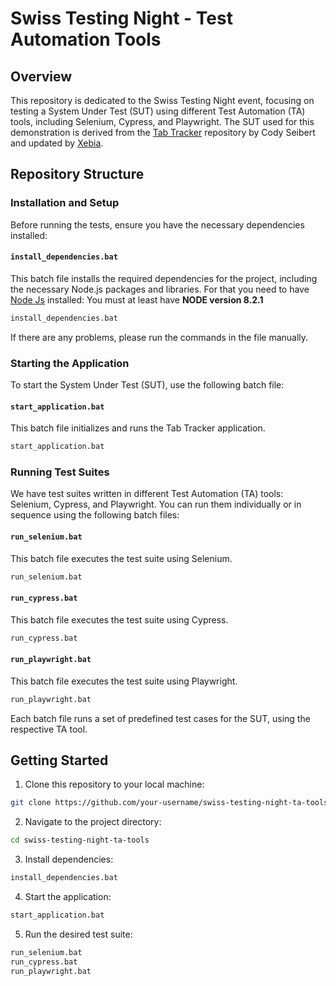 # Swiss Testing Night - Test Automation Tools

## Overview

This repository is dedicated to the Swiss Testing Night event, focusing on testing a System Under Test (SUT) using different Test Automation (TA) tools, including Selenium, Cypress, and Playwright. The SUT used for this demonstration is derived from the [Tab Tracker](https://github.com/codyseibert/tab-tracker) repository by Cody Seibert and updated by [Xebia](https://github.com/xebia/cypress-training/).

## Repository Structure

### Installation and Setup

Before running the tests, ensure you have the necessary dependencies installed:

#### `install_dependencies.bat`

This batch file installs the required dependencies for the project, including the necessary Node.js packages and libraries. For that you need to have [Node Js](https://nodejs.org/en/) installed: You must at least have **NODE version 8.2.1**


```bash
install_dependencies.bat
```

If there are any problems, please run the commands in the file manually.

### Starting the Application

To start the System Under Test (SUT), use the following batch file:

#### `start_application.bat`

This batch file initializes and runs the Tab Tracker application.

```bash
start_application.bat
```

### Running Test Suites

We have test suites written in different Test Automation (TA) tools: Selenium, Cypress, and Playwright. You can run them individually or in sequence using the following batch files:

#### `run_selenium.bat`

This batch file executes the test suite using Selenium.

```bash
run_selenium.bat
```

#### `run_cypress.bat`

This batch file executes the test suite using Cypress.

```bash
run_cypress.bat
```

#### `run_playwright.bat`

This batch file executes the test suite using Playwright.

```bash
run_playwright.bat
```

Each batch file runs a set of predefined test cases for the SUT, using the respective TA tool.

## Getting Started

1. Clone this repository to your local machine:

```bash
git clone https://github.com/your-username/swiss-testing-night-ta-tools.git
```

2. Navigate to the project directory:

```bash
cd swiss-testing-night-ta-tools
```

3. Install dependencies:

```bash
install_dependencies.bat
```

4. Start the application:

```bash
start_application.bat
```

5. Run the desired test suite:

```bash
run_selenium.bat
run_cypress.bat
run_playwright.bat
```


